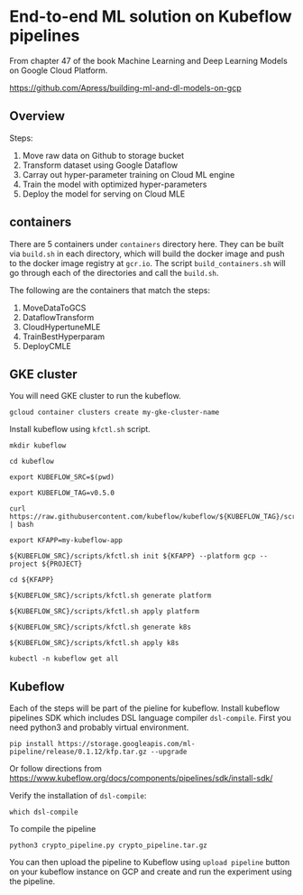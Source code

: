 # End-to-end ML solution on Kubeflow pipelines

From chapter 47 of the book Machine Learning and Deep Learning Models on Google Cloud Platform.

https://github.com/Apress/building-ml-and-dl-models-on-gcp

## Overview

Steps:

1. Move raw data on Github to storage bucket
2. Transform dataset using Google Dataflow
3. Carray out hyper-parameter training on Cloud ML engine
4. Train the model with optimized hyper-parameters
5. Deploy the model for serving on Cloud MLE

## containers

There are 5 containers under `containers` directory here. They can be built via `build.sh` in each directory, which will build the docker image and push to the docker image registry at `gcr.io`.  The script `build_containers.sh` will go through each of the directories and call the `build.sh`.

The following are the containers that match the steps: 

1. MoveDataToGCS
2. DataflowTransform
3. CloudHypertuneMLE
4. TrainBestHyperparam
5. DeployCMLE
 
## GKE cluster

You will need GKE cluster to run the kubeflow.

```
gcloud container clusters create my-gke-cluster-name
```

Install kubeflow using `kfctl.sh` script.
```
mkdir kubeflow

cd kubeflow

export KUBEFLOW_SRC=$(pwd)

export KUBEFLOW_TAG=v0.5.0

curl https://raw.githubusercontent.com/kubeflow/kubeflow/${KUBEFLOW_TAG}/scripts/download.sh | bash

export KFAPP=my-kubeflow-app

${KUBEFLOW_SRC}/scripts/kfctl.sh init ${KFAPP} --platform gcp --project ${PROJECT}

cd ${KFAPP}

${KUBEFLOW_SRC}/scripts/kfctl.sh generate platform

${KUBEFLOW_SRC}/scripts/kfctl.sh apply platform

${KUBEFLOW_SRC}/scripts/kfctl.sh generate k8s

${KUBEFLOW_SRC}/scripts/kfctl.sh apply k8s

kubectl -n kubeflow get all

```


## Kubeflow

Each of the steps will be part of the pieline for kubeflow. Install kubeflow pipelines SDK which includes DSL language compiler `dsl-compile`. First you need python3 and probably virtual environment.

```
pip install https://storage.googleapis.com/ml-pipeline/release/0.1.12/kfp.tar.gz --upgrade
```

Or follow directions from https://www.kubeflow.org/docs/components/pipelines/sdk/install-sdk/

Verify the installation of `dsl-compile`:
```
which dsl-compile
```

To compile the pipeline
```
python3 crypto_pipeline.py crypto_pipeline.tar.gz
```

You can then upload the pipeline to Kubeflow using `upload pipeline` button on your kubeflow instance on GCP and create and run the experiment using the pipeline.



